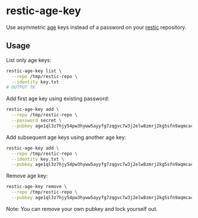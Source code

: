 # restic-age-key

Use asymmetric [age](https://age-encryption.org/) keys instead of a password on your [restic](https://restic.net) repository.

## Usage

List only age keys:

```sh
restic-age-key list \
  --repo /tmp/restic-repo \
  --identity key.txt
# OUTPUT TK
```

Add first age key using existing password:

```sh
restic-age-key add \
  --repo /tmp/restic-repo \
  --password secret \
  --pubkey age1ql3z7hjy54pw3hyww5ayyfg7zqgvc7w3j2elw8zmrj2kg5sfn9aqmcac8p
```


Add subsequent age keys using another age key:

```sh
restic-age-key add \
  --repo /tmp/restic-repo \
  --identity key.txt \
  --pubkey age1ql3z7hjy54pw3hyww5ayyfg7zqgvc7w3j2elw8zmrj2kg5sfn9aqmcac8p
```

Remove age key:

```sh
restic-age-key remove \
  --repo /tmp/restic-repo \
  --pubkey age1ql3z7hjy54pw3hyww5ayyfg7zqgvc7w3j2elw8zmrj2kg5sfn9aqmcac8p
```

Note: You can remove your own pubkey and lock yourself out.
